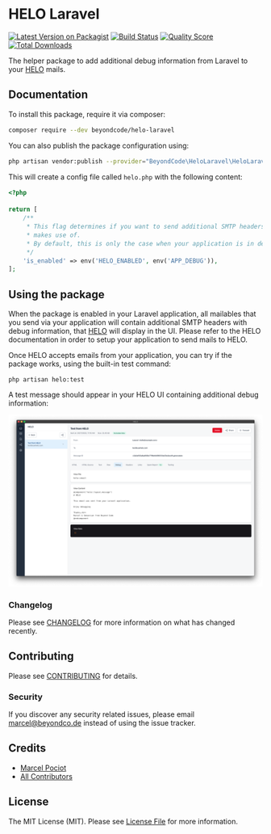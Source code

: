 # HELO Laravel

[![Latest Version on Packagist](https://img.shields.io/packagist/v/beyondcode/helo-laravel.svg?style=flat-square)](https://packagist.org/packages/beyondcode/helo-laravel)
[![Build Status](https://img.shields.io/travis/beyondcode/laravel-mailbox/master.svg?style=flat-square)](https://travis-ci.org/beyondcode/laravel-mailbox)
[![Quality Score](https://img.shields.io/scrutinizer/g/beyondcode/helo-laravel.svg?style=flat-square)](https://scrutinizer-ci.com/g/beyondcode/helo-laravel)
[![Total Downloads](https://img.shields.io/packagist/dt/beyondcode/helo-laravel.svg?style=flat-square)](https://packagist.org/packages/beyondcode/helo-laravel)

The helper package to add additional debug information from Laravel to your [HELO](https://usehelo.com) mails.

## Documentation

To install this package, require it via composer:

```bash
composer require --dev beyondcode/helo-laravel
```

You can also publish the package configuration using:

```bash
php artisan vendor:publish --provider="BeyondCode\HeloLaravel\HeloLaravelServiceProvider"
```

This will create a config file called `helo.php` with the following content:

```php
<?php

return [
    /**
     * This flag determines if you want to send additional SMTP headers that will contain the debug output that HELO
     * makes use of.
     * By default, this is only the case when your application is in debug mode.
     */
    'is_enabled' => env('HELO_ENABLED', env('APP_DEBUG')),
];
```

## Using the package

When the package is enabled in your Laravel application, all mailables that you send via your application will contain additional SMTP headers with debug information, that [HELO](https://usehelo.com) will display in the UI.
Please refer to the HELO documentation in order to setup your application to send mails to HELO.

Once HELO accepts emails from your application, you can try if the package works, using the built-in test command:

```
php artisan helo:test
```

A test message should appear in your HELO UI containing additional debug information:

![](./docs/helo.png)

### Changelog

Please see [CHANGELOG](CHANGELOG.md) for more information on what has changed recently.

## Contributing

Please see [CONTRIBUTING](CONTRIBUTING.md) for details.

### Security

If you discover any security related issues, please email marcel@beyondco.de instead of using the issue tracker.

## Credits

- [Marcel Pociot](https://github.com/mpociot)
- [All Contributors](../../contributors)

## License

The MIT License (MIT). Please see [License File](LICENSE.md) for more information.
